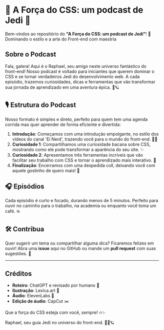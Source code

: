 # 🌟 A Força do CSS: um podcast de Jedi 🌟

Bem-vindos ao repositório do **"A Força do CSS: um podcast de Jedi"**! 🌟
Dominando o estilo e a arte do Front-end com maestria


## Sobre o Podcast

Fala, galera! Aqui é o Raphael, seu amigo neste universo fantástico do front-end! Nosso podcast é voltado para iniciantes que querem dominar o CSS e se tornar verdadeiros Jedi do desenvolvimento web. A cada episódio, trazemos curiosidades, dicas e ferramentas que vão transformar sua jornada de aprendizado em uma aventura épica. 🌌🪐

## 🎙️ Estrutura do Podcast

Nosso formato é simples e direto, perfeito para quem tem uma agenda corrida mas quer aprender de forma eficiente e divertida:

1. **Introdução**: Começamos com uma introdução empolgante, no estilo dos vídeos do canal 'Ei Nerd', trazendo você para o mundo do front-end. 🧙‍♂️
2. **Curiosidade 1**: Compartilhamos uma curiosidade bacana sobre CSS, mostrando como ele pode transformar a aparência do seu site. ✨
3. **Curiosidade 2**: Apresentamos três ferramentas incríveis que vão facilitar seu trabalho com CSS e tornar o aprendizado mais interativo. 🔧
4. **Finalização**: Encerramos com uma despedida coll, deixando você com aquele gostinho de quero mais! 🎉

## 🎧 Episódios

Cada episódio é curto e focado, durando menos de 5 minutos. Perfeito para ouvir no caminho para o trabalho, na academia ou enquanto você toma um café. ☕



## 🛠️ Contribua

Quer sugerir um tema ou compartilhar alguma dica? Ficaremos felizes em ouvir! Abra uma **issue** aqui no GitHub ou mande um **pull request** com suas sugestões. 🤝


---

## Créditos

- **Roteiro**: ChatGPT e revisado por humano 🤖
- **Ilustração**: Lexica.art 🎨
- **Áudio**: ElevenLabs 🎤
- **Edição de áudio**: CapCut ✂️

Que a força do CSS esteja com você, sempre! 🔥✨

Raphael, seu guia Jedi no universo do front-end. 🧑‍🚀🪐

